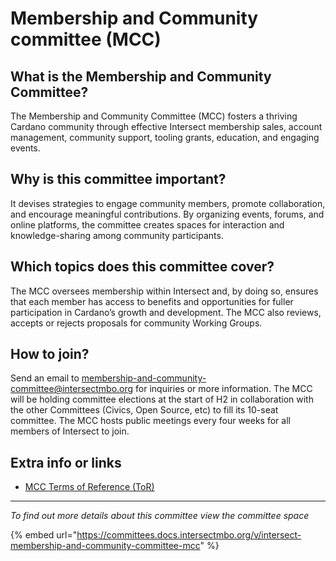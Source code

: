 # Membership and Community committee (MCC)

## What is the Membership and Community Committee?

The Membership and Community Committee (MCC) fosters a thriving Cardano community through effective Intersect membership sales, account management, community support, tooling grants, education, and engaging events.

## Why is this committee important?

It devises strategies to engage community members, promote collaboration, and encourage meaningful contributions. By organizing events, forums, and online platforms, the committee creates spaces for interaction and knowledge-sharing among community participants.

## Which topics does this committee cover?

The MCC oversees membership within Intersect and, by doing so, ensures that each member has access to benefits and opportunities for fuller participation in Cardano’s growth and development. The MCC also reviews, accepts or rejects proposals for community Working Groups.

## How to join?

Send an email to [membership-and-community-committee@intersectmbo.org](mailto:membership-and-community-committee@intersectmbo.org)  for inquiries or more information. The MCC will be holding committee elections at the start of H2 in collaboration with the other Committees (Civics, Open Source, etc) to fill its 10-seat committee. The MCC hosts public meetings every four weeks for all members of Intersect to join.

## Extra info or links

* [MCC ](https://docs.google.com/presentation/d/1gvaSrd7tJ6B5e0JIwaus0Yj6DXDcENT3gJwPCad83NQ/edit?usp=sharing)[Terms of Reference (ToR)](https://docs.google.com/presentation/d/1gvaSrd7tJ6B5e0JIwaus0Yj6DXDcENT3gJwPCad83NQ/edit?usp=sharing)

***

_To find out more details about this committee view the committee space_

{% embed url="https://committees.docs.intersectmbo.org/v/intersect-membership-and-community-committee-mcc" %}

